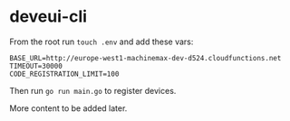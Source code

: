 # deveui-cli

From the root run `touch .env` and add these vars:

```
BASE_URL=http://europe-west1-machinemax-dev-d524.cloudfunctions.net
TIMEOUT=30000
CODE_REGISTRATION_LIMIT=100
```

Then run `go run main.go` to register devices.

More content to be added later.